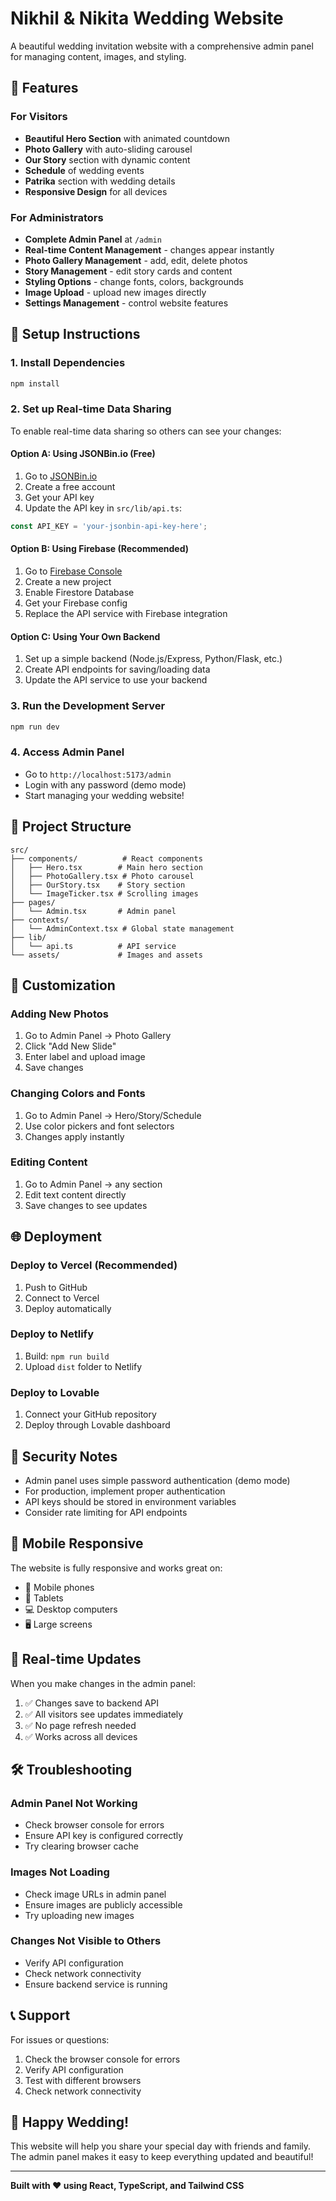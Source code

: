 # Nikhil & Nikita Wedding Website

A beautiful wedding invitation website with a comprehensive admin panel for managing content, images, and styling.

## 🚀 Features

### For Visitors
- **Beautiful Hero Section** with animated countdown
- **Photo Gallery** with auto-sliding carousel
- **Our Story** section with dynamic content
- **Schedule** of wedding events
- **Patrika** section with wedding details
- **Responsive Design** for all devices

### For Administrators
- **Complete Admin Panel** at `/admin`
- **Real-time Content Management** - changes appear instantly
- **Photo Gallery Management** - add, edit, delete photos
- **Story Management** - edit story cards and content
- **Styling Options** - change fonts, colors, backgrounds
- **Image Upload** - upload new images directly
- **Settings Management** - control website features

## 🔧 Setup Instructions

### 1. Install Dependencies
```bash
npm install
```

### 2. Set up Real-time Data Sharing

To enable real-time data sharing so others can see your changes:

#### Option A: Using JSONBin.io (Free)
1. Go to [JSONBin.io](https://jsonbin.io)
2. Create a free account
3. Get your API key
4. Update the API key in `src/lib/api.ts`:
```typescript
const API_KEY = 'your-jsonbin-api-key-here';
```

#### Option B: Using Firebase (Recommended)
1. Go to [Firebase Console](https://console.firebase.google.com)
2. Create a new project
3. Enable Firestore Database
4. Get your Firebase config
5. Replace the API service with Firebase integration

#### Option C: Using Your Own Backend
1. Set up a simple backend (Node.js/Express, Python/Flask, etc.)
2. Create API endpoints for saving/loading data
3. Update the API service to use your backend

### 3. Run the Development Server
```bash
npm run dev
```

### 4. Access Admin Panel
- Go to `http://localhost:5173/admin`
- Login with any password (demo mode)
- Start managing your wedding website!

## 📁 Project Structure

```
src/
├── components/          # React components
│   ├── Hero.tsx        # Main hero section
│   ├── PhotoGallery.tsx # Photo carousel
│   ├── OurStory.tsx    # Story section
│   └── ImageTicker.tsx # Scrolling images
├── pages/
│   └── Admin.tsx       # Admin panel
├── contexts/
│   └── AdminContext.tsx # Global state management
├── lib/
│   └── api.ts          # API service
└── assets/             # Images and assets
```

## 🎨 Customization

### Adding New Photos
1. Go to Admin Panel → Photo Gallery
2. Click "Add New Slide"
3. Enter label and upload image
4. Save changes

### Changing Colors and Fonts
1. Go to Admin Panel → Hero/Story/Schedule
2. Use color pickers and font selectors
3. Changes apply instantly

### Editing Content
1. Go to Admin Panel → any section
2. Edit text content directly
3. Save changes to see updates

## 🌐 Deployment

### Deploy to Vercel (Recommended)
1. Push to GitHub
2. Connect to Vercel
3. Deploy automatically

### Deploy to Netlify
1. Build: `npm run build`
2. Upload `dist` folder to Netlify

### Deploy to Lovable
1. Connect your GitHub repository
2. Deploy through Lovable dashboard

## 🔐 Security Notes

- Admin panel uses simple password authentication (demo mode)
- For production, implement proper authentication
- API keys should be stored in environment variables
- Consider rate limiting for API endpoints

## 📱 Mobile Responsive

The website is fully responsive and works great on:
- 📱 Mobile phones
- 📱 Tablets
- 💻 Desktop computers
- 🖥️ Large screens

## 🎯 Real-time Updates

When you make changes in the admin panel:
1. ✅ Changes save to backend API
2. ✅ All visitors see updates immediately
3. ✅ No page refresh needed
4. ✅ Works across all devices

## 🛠️ Troubleshooting

### Admin Panel Not Working
- Check browser console for errors
- Ensure API key is configured correctly
- Try clearing browser cache

### Images Not Loading
- Check image URLs in admin panel
- Ensure images are publicly accessible
- Try uploading new images

### Changes Not Visible to Others
- Verify API configuration
- Check network connectivity
- Ensure backend service is running

## 📞 Support

For issues or questions:
1. Check the browser console for errors
2. Verify API configuration
3. Test with different browsers
4. Check network connectivity

## 🎉 Happy Wedding!

This website will help you share your special day with friends and family. The admin panel makes it easy to keep everything updated and beautiful!

---

**Built with ❤️ using React, TypeScript, and Tailwind CSS**
